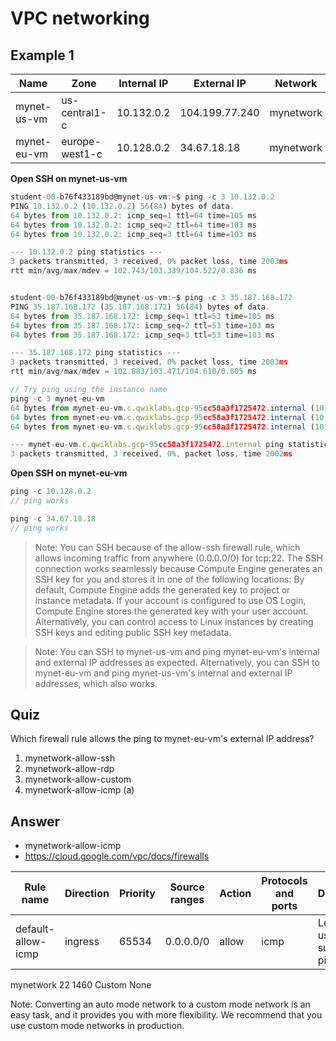 # VPC networking

## Example 1

| Name        | Zone           | Internal IP | External IP    | Network   |
| ----------- | -------------- | ----------- | -------------- | --------- |
| mynet-us-vm | us-central1-c  | 10.132.0.2  | 104.199.77.240 | mynetwork |
| mynet-eu-vm | europe-west1-c | 10.128.0.2  | 34.67.18.18    | mynetwork |

**Open SSH on mynet-us-vm**

```js
student-00-b76f433189bd@mynet-us-vm:~$ ping -c 3 10.132.0.2
PING 10.132.0.2 (10.132.0.2) 56(84) bytes of data.
64 bytes from 10.132.0.2: icmp_seq=1 ttl=64 time=105 ms
64 bytes from 10.132.0.2: icmp_seq=2 ttl=64 time=103 ms
64 bytes from 10.132.0.2: icmp_seq=3 ttl=64 time=103 ms

--- 10.132.0.2 ping statistics ---
3 packets transmitted, 3 received, 0% packet loss, time 2003ms
rtt min/avg/max/mdev = 102.743/103.339/104.522/0.836 ms


student-00-b76f433189bd@mynet-us-vm:~$ ping -c 3 35.187.168.172
PING 35.187.168.172 (35.187.168.172) 56(84) bytes of data.
64 bytes from 35.187.168.172: icmp_seq=1 ttl=53 time=105 ms
64 bytes from 35.187.168.172: icmp_seq=2 ttl=53 time=103 ms
64 bytes from 35.187.168.172: icmp_seq=3 ttl=53 time=103 ms

--- 35.187.168.172 ping statistics ---
3 packets transmitted, 3 received, 0% packet loss, time 2003ms
rtt min/avg/max/mdev = 102.883/103.471/104.610/0.805 ms
```

```js
// Try ping using the instance name
ping -c 3 mynet-eu-vm
64 bytes from mynet-eu-vm.c.qwiklabs.gcp-95cc58a3f1725472.internal (10.132.0.2) : icmp_seq=1 ttl=64 time=103 ms
64 bytes from mynet-eu-vm.c.qwiklabs.gcp-95cc58a3f1725472.internal (10.132.0.2) : icmp_seq=2 ttl=64 time=103 ms
64 bytes from mynet-eu-vm.c.qwiklabs.gcp-95cc58a3f1725472.internal (10.132.0.2) : icmp_seq=3 ttl=64 time=103 ms

--- mynet-eu-vm.c.qwiklabs.gcp-95cc58a3f1725472.internal ping statistics ---
3 packets transmitted, 3 received, 0%, packet loss, time 2002ms
```

**Open SSH on mynet-eu-vm**

```js
ping -c 10.128.0.2
// ping works

ping -c 34.67.18.18
// ping works
```

> Note: You can SSH because of the allow-ssh firewall rule, which allows incoming traffic from anywhere (0.0.0.0/0) for tcp:22. The SSH connection works seamlessly because Compute Engine generates an SSH key for you and stores it in one of the following locations:
> By default, Compute Engine adds the generated key to project or instance metadata.
> If your account is configured to use OS Login, Compute Engine stores the generated key with your user account.
> Alternatively, you can control access to Linux instances by creating SSH keys and editing public SSH key metadata.

> Note: You can SSH to mynet-us-vm and ping mynet-eu-vm's internal and external IP addresses as expected. Alternatively, you can SSH to mynet-eu-vm and ping mynet-us-vm's internal and external IP addresses, which also works.

## Quiz

Which firewall rule allows the ping to mynet-eu-vm's external IP address?

1. mynetwork-allow-ssh
2. mynetwork-allow-rdp
3. mynetwork-allow-custom
4. mynetwork-allow-icmp (a)

## Answer

- mynetwork-allow-icmp
- https://cloud.google.com/vpc/docs/firewalls

| Rule name          | Direction | Priority | Source ranges | Action | Protocols and ports | Description                      |
| ------------------ | --------- | -------- | ------------- | ------ | ------------------- | -------------------------------- |
| default-allow-icmp | ingress   | 65534    | 0.0.0.0/0     | allow  | icmp                | Lets you use tools such as ping. |

mynetwork 22 1460 Custom
None

Note: Converting an auto mode network to a custom mode network is an easy task, and it provides you with more flexibility. We recommend that you use custom mode networks in production.

